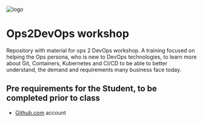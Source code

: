 ![logo](.repo/images/frontpage_logo.jpg)
# Ops2DevOps workshop

Repository with material for ops 2 DevOps workshop.
A training focused on helping the Ops persona, who is new to DevOps technologies, to learn more about Git, Containers, Kubernetes and CI/CD to be able to better understand, the demand and requirements many business face today.

## Pre requirements for the Student, to be completed prior to class

- [Github.com](www.github.com) account

